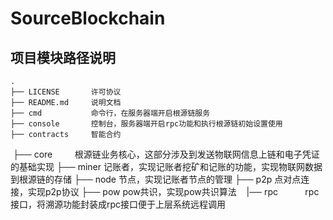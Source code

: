 # SourceBlockchain

## 项目模块路径说明

    .
    ├── LICENSE       许可协议
    ├── README.md     说明文档
    ├── cmd           命令行，在服务器端开启根源链服务
    ├── console       控制台，服务器端开启rpc功能和执行根源链初始设置使用
    ├── contracts     智能合约
    ├── core          根源链业务核心，这部分涉及到发送物联网信息上链和电子凭证的基础实现
    ├── miner         记账者，实现记账者挖矿和记账的功能，实现物联网数据到根源链的存储
    ├── node          节点，实现记账者节点的管理
    ├── p2p           点对点连接，实现p2p协议
    ├── pow           pow共识，实现pow共识算法
    |── rpc           rpc接口，将溯源功能封装成rpc接口便于上层系统远程调用
    

